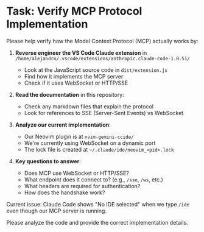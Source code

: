 # Task: Verify MCP Protocol Implementation

Please help verify how the Model Context Protocol (MCP) actually works by:

1. **Reverse engineer the VS Code Claude extension** in `/home/alejandro/.vscode/extensions/anthropic.claude-code-1.0.51/`
   - Look at the JavaScript source code in `dist/extension.js` 
   - Find how it implements the MCP server
   - Check if it uses WebSocket or HTTP/SSE

2. **Read the documentation** in this repository:
   - Check any markdown files that explain the protocol
   - Look for references to SSE (Server-Sent Events) vs WebSocket

3. **Analyze our current implementation**:
   - Our Neovim plugin is at `nvim-gemini-ccide/`
   - We're currently using WebSocket on a dynamic port
   - The lock file is created at `~/.claude/ide/neovim_<pid>.lock`

4. **Key questions to answer**:
   - Does MCP use WebSocket or HTTP/SSE?
   - What endpoint does it connect to? (e.g., `/sse`, `/ws`, etc.)
   - What headers are required for authentication?
   - How does the handshake work?

Current issue: Claude Code shows "No IDE selected" when we type `/ide` even though our MCP server is running.

Please analyze the code and provide the correct implementation details.